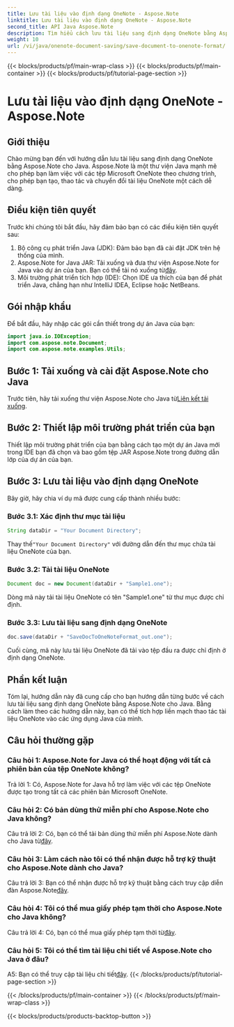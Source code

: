 ```yaml
---
title: Lưu tài liệu vào định dạng OneNote - Aspose.Note
linktitle: Lưu tài liệu vào định dạng OneNote - Aspose.Note
second_title: API Java Aspose.Note
description: Tìm hiểu cách lưu tài liệu sang định dạng OneNote bằng Aspose.Note cho Java. Hãy làm theo hướng dẫn từng bước của chúng tôi để tích hợp liền mạch.
weight: 10
url: /vi/java/onenote-document-saving/save-document-to-onenote-format/
---
```


{{< blocks/products/pf/main-wrap-class >}}
{{< blocks/products/pf/main-container >}}
{{< blocks/products/pf/tutorial-page-section >}}

# Lưu tài liệu vào định dạng OneNote - Aspose.Note

## Giới thiệu

Chào mừng bạn đến với hướng dẫn lưu tài liệu sang định dạng OneNote bằng Aspose.Note cho Java. Aspose.Note là một thư viện Java mạnh mẽ cho phép bạn làm việc với các tệp Microsoft OneNote theo chương trình, cho phép bạn tạo, thao tác và chuyển đổi tài liệu OneNote một cách dễ dàng.

## Điều kiện tiên quyết

Trước khi chúng tôi bắt đầu, hãy đảm bảo bạn có các điều kiện tiên quyết sau:

1. Bộ công cụ phát triển Java (JDK): Đảm bảo bạn đã cài đặt JDK trên hệ thống của mình.
2.  Aspose.Note for Java JAR: Tải xuống và đưa thư viện Aspose.Note for Java vào dự án của bạn. Bạn có thể tải nó xuống từ[đây](https://releases.aspose.com/note/java/).
3. Môi trường phát triển tích hợp (IDE): Chọn IDE ưa thích của bạn để phát triển Java, chẳng hạn như IntelliJ IDEA, Eclipse hoặc NetBeans.

## Gói nhập khẩu

Để bắt đầu, hãy nhập các gói cần thiết trong dự án Java của bạn:

```java
import java.io.IOException;
import com.aspose.note.Document;
import com.aspose.note.examples.Utils;
```

## Bước 1: Tải xuống và cài đặt Aspose.Note cho Java

Trước tiên, hãy tải xuống thư viện Aspose.Note cho Java từ[Liên kết tải xuống](https://releases.aspose.com/note/java/).

## Bước 2: Thiết lập môi trường phát triển của bạn

Thiết lập môi trường phát triển của bạn bằng cách tạo một dự án Java mới trong IDE bạn đã chọn và bao gồm tệp JAR Aspose.Note trong đường dẫn lớp của dự án của bạn.

## Bước 3: Lưu tài liệu vào định dạng OneNote

Bây giờ, hãy chia ví dụ mã được cung cấp thành nhiều bước:

### Bước 3.1: Xác định thư mục tài liệu

```java
String dataDir = "Your Document Directory";
```

 Thay thế`"Your Document Directory"` với đường dẫn đến thư mục chứa tài liệu OneNote của bạn.

### Bước 3.2: Tải tài liệu OneNote

```java
Document doc = new Document(dataDir + "Sample1.one");
```

Dòng mã này tải tài liệu OneNote có tên "Sample1.one" từ thư mục được chỉ định.

### Bước 3.3: Lưu tài liệu sang định dạng OneNote

```java
doc.save(dataDir + "SaveDocToOneNoteFormat_out.one");
```

Cuối cùng, mã này lưu tài liệu OneNote đã tải vào tệp đầu ra được chỉ định ở định dạng OneNote.

## Phần kết luận

Tóm lại, hướng dẫn này đã cung cấp cho bạn hướng dẫn từng bước về cách lưu tài liệu sang định dạng OneNote bằng Aspose.Note cho Java. Bằng cách làm theo các hướng dẫn này, bạn có thể tích hợp liền mạch thao tác tài liệu OneNote vào các ứng dụng Java của mình.

## Câu hỏi thường gặp

### Câu hỏi 1: Aspose.Note for Java có thể hoạt động với tất cả phiên bản của tệp OneNote không?

Trả lời 1: Có, Aspose.Note for Java hỗ trợ làm việc với các tệp OneNote được tạo trong tất cả các phiên bản Microsoft OneNote.

### Câu hỏi 2: Có bản dùng thử miễn phí cho Aspose.Note cho Java không?

 Câu trả lời 2: Có, bạn có thể tải bản dùng thử miễn phí Aspose.Note dành cho Java từ[đây](https://releases.aspose.com/).

### Câu hỏi 3: Làm cách nào tôi có thể nhận được hỗ trợ kỹ thuật cho Aspose.Note dành cho Java?

 Câu trả lời 3: Bạn có thể nhận được hỗ trợ kỹ thuật bằng cách truy cập diễn đàn Aspose.Note[đây](https://forum.aspose.com/c/note/28).

### Câu hỏi 4: Tôi có thể mua giấy phép tạm thời cho Aspose.Note cho Java không?

 Câu trả lời 4: Có, bạn có thể mua giấy phép tạm thời từ[đây](https://purchase.aspose.com/temporary-license/).

### Câu hỏi 5: Tôi có thể tìm tài liệu chi tiết về Aspose.Note cho Java ở đâu?

 A5: Bạn có thể truy cập tài liệu chi tiết[đây](https://reference.aspose.com/note/java/).
{{< /blocks/products/pf/tutorial-page-section >}}

{{< /blocks/products/pf/main-container >}}
{{< /blocks/products/pf/main-wrap-class >}}

{{< blocks/products/products-backtop-button >}}
